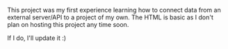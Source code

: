 This project was my first experience learning how to connect data from
an external server/API to a project of my own. The HTML is basic as I
don't plan on hosting this project any time soon.

If I do, I'll update it :)
